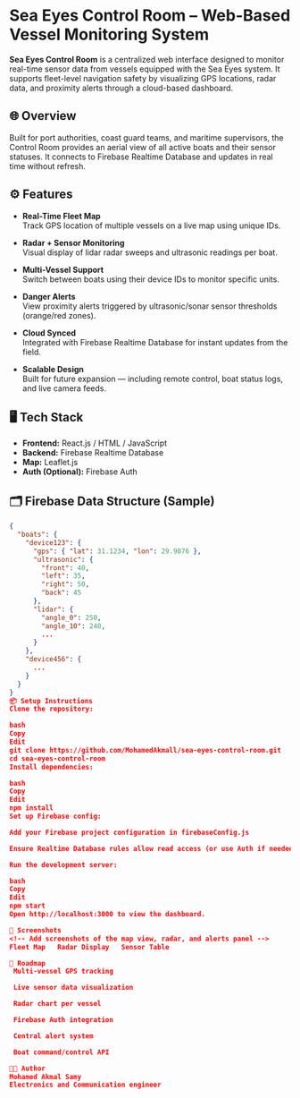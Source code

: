 # Sea Eyes Control Room – Web-Based Vessel Monitoring System

**Sea Eyes Control Room** is a centralized web interface designed to monitor real-time sensor data from vessels equipped with the Sea Eyes system. It supports fleet-level navigation safety by visualizing GPS locations, radar data, and proximity alerts through a cloud-based dashboard.

## 🌐 Overview

Built for port authorities, coast guard teams, and maritime supervisors, the Control Room provides an aerial view of all active boats and their sensor statuses. It connects to Firebase Realtime Database and updates in real time without refresh.

## ⚙️ Features

- **Real-Time Fleet Map**  
  Track GPS location of multiple vessels on a live map using unique IDs.

- **Radar + Sensor Monitoring**  
  Visual display of lidar radar sweeps and ultrasonic readings per boat.

- **Multi-Vessel Support**  
  Switch between boats using their device IDs to monitor specific units.

- **Danger Alerts**  
  View proximity alerts triggered by ultrasonic/sonar sensor thresholds (orange/red zones).

- **Cloud Synced**  
  Integrated with Firebase Realtime Database for instant updates from the field.

- **Scalable Design**  
  Built for future expansion — including remote control, boat status logs, and live camera feeds.

## 🖥️ Tech Stack

- **Frontend:** React.js / HTML / JavaScript
- **Backend:** Firebase Realtime Database
- **Map:** Leaflet.js 
- **Auth (Optional):** Firebase Auth

## 🗂️ Firebase Data Structure (Sample)

```json
{
  "boats": {
    "device123": {
      "gps": { "lat": 31.1234, "lon": 29.9876 },
      "ultrasonic": {
        "front": 40,
        "left": 35,
        "right": 50,
        "back": 45
      },
      "lidar": {
        "angle_0": 250,
        "angle_10": 240,
        ...
      }
    },
    "device456": {
      ...
    }
  }
}
📦 Setup Instructions
Clone the repository:

bash
Copy
Edit
git clone https://github.com/MohamedAkmall/sea-eyes-control-room.git
cd sea-eyes-control-room
Install dependencies:

bash
Copy
Edit
npm install
Set up Firebase config:

Add your Firebase project configuration in firebaseConfig.js

Ensure Realtime Database rules allow read access (or use Auth if needed)

Run the development server:

bash
Copy
Edit
npm start
Open http://localhost:3000 to view the dashboard.

📸 Screenshots
<!-- Add screenshots of the map view, radar, and alerts panel -->
Fleet Map	Radar Display	Sensor Table

📍 Roadmap
 Multi-vessel GPS tracking

 Live sensor data visualization

 Radar chart per vessel

 Firebase Auth integration

 Central alert system

 Boat command/control API

🧑‍💻 Author
Mohamed Akmal Samy
Electronics and Communication engineer
